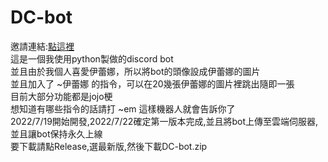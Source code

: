 # DC-bot  
邀請連結:[點這裡](https://discord.com/api/oauth2/authorize?client_id=999157840063242330&permissions=318364711936&scope=bot)  
這是一個我使用python製做的discord bot  
並且由於我個人喜愛伊蕾娜，所以將bot的頭像設成伊蕾娜的圖片  
並且加入了 ~伊蕾娜 的指令，可以在20幾張伊蕾娜的圖片裡跳出隨即一張  
目前大部分功能都是jojo梗  
想知道有哪些指令的話請打 ~em 這樣機器人就會告訴你了  
2022/7/19開始開發,2022/7/22確定第一版本完成,並且將bot上傳至雲端伺服器,並且讓bot保持永久上線  
要下載請點Release,選最新版,然後下載DC-bot.zip
